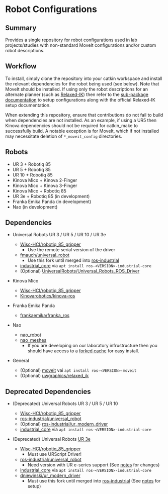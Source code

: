 # Robot Configurations

## Summary
Provides a single repository for robot configurations used in lab projects/studies
with non-standard MoveIt configurations and/or custom robot descriptions.

## Workflow

To install, simply clone the repository into your catkin workspace and install
the relevant dependencies for the robot being used (see below). Note that MoveIt
should be installed. If using only the robot descriptions for an alternate planner
(such as [Relaxed-IK](https://github.com/uwgraphics/relaxed_ik)) then refer to the
[sub-package documentation](./relaxed_ik_robot_configs/README.md) to setup
configurations along with the official Relaxed-IK setup documentation.

When extending this repository, ensure that contributions do not fail to build
when dependencies are not installed. As an example, if using a UR5 then Kinova
dependencies should not be required for catkin_make to successfully build. A notable exception is for MoveIt, which if not installed may necessitate deletion of `*_moveit_config` directories.

## Robots
- UR 3 + Robotiq 85
- UR 5 + Robotiq 85
- UR 10 + Robotiq 85
- Kinova Mico + Kinova 2-Finger
- Kinova Mico + Kinova 3-Finger
- Kinova Mico + Robotiq 85
- UR 3e + Robotiq 85 (in development)
- Franka Emika Panda (in development)
- Nao (in development)

## Dependencies
- Universal Robots UR 3 / UR 5 / UR 10 / UR 3e
  - [Wisc-HCI/robotiq_85_gripper](https://github.com/Wisc-HCI/robotiq_85_gripper)
    - Use the remote serial version of the driver
  - [fmauch/universal_robot](https://github.com/fmauch/universal_robot)
    - Use this fork until merged into [ros-industrial](https://github.com/ros-industrial/universal_robot)
  - [industrial_core](wiki.ros.org/industrial_core) via `apt install ros-<VERSION>-industrial-core`
  - (Optional) [UniversalRobots/Universal_Robots_ROS_Driver](https://github.com/UniversalRobots/Universal_Robots_ROS_Driver)

- Kinova Mico
  - [Wisc-HCI/robotiq_85_gripper](https://github.com/Wisc-HCI/robotiq_85_gripper)
  - [Kinovarobotics/kinova-ros](https://github.com/Kinovarobotics/kinova-ros)

- Franka Emika Panda
  - [frankaemika/franka_ros](https://github.com/frankaemika/franka_ros)

- Nao
  - [nao_robot](https://github.com/ros-naoqi/nao_robot)
  - [nao_meshes](https://github.com/ros-naoqi/nao_meshes)
    - If you are developing on our laboratory infrustructure then you should have access to a [forked cache](https://github.com/Wisc-HCI/nao_meshes) for easy install.

- General
  - (Optional) [moveit](http://wiki.ros.org/moveit) vai `apt install ros-<VERSION>-moveit`
  - (Optional) [uwgraphics/relaxed_ik](https://github.com/uwgraphics/relaxed_ik)

## Deprecated Dependencies
- (Deprecated) Universal Robots UR 3 / UR 5 / UR 10
  - [Wisc-HCI/robotiq_85_gripper](https://github.com/Wisc-HCI/robotiq_85_gripper)
  - [ros-industrial/universal_robot](https://github.com/ros-industrial/universal_robot)
  - (Optional) [ros-industrial/ur_modern_driver](https://github.com/ros-industrial/ur_modern_driver)
  - [industrial_core](https://wiki.ros.org/industrial_core) via `apt install ros-<VERSION>-industrial-core`

- (Deprecated) Universal Robots [UR 3e](./_documentation/OLD_SETUP_UR3E.md)
  - [Wisc-HCI/robotiq_85_gripper](https://github.com/Wisc-HCI/robotiq_85_gripper)
    - Must use URScript Driver!
  - [ros-industrial/universal_robot](https://github.com/ros-industrial/universal_robot)
    - Need version with UR e-series support (See [notes](./_documentation/OLD_SETUP_UR3E.md) for changes)
  - [industrial_core](wiki.ros.org/industrial_core) via `apt install ros-<VERSION>-industrial-core`
  - [dniewinski/ur_modern_driver](https://github.com/dniewinski/ur_modern_driver.git)
    - Must use this fork until merged into [ros-industrial](https://github.com/ros-industrial/universal_robot) (See [notes](./_documentation/OLD_SETUP_UR3E.md) for setup)
